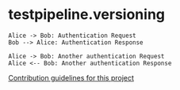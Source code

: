 # testpipeline.versioning
```plantuml
Alice -> Bob: Authentication Request
Bob --> Alice: Authentication Response
   
Alice -> Bob: Another authentication Request
Alice <-- Bob: Another authentication Response
```
[Contribution guidelines for this project](docs/architecture.mermaid)
